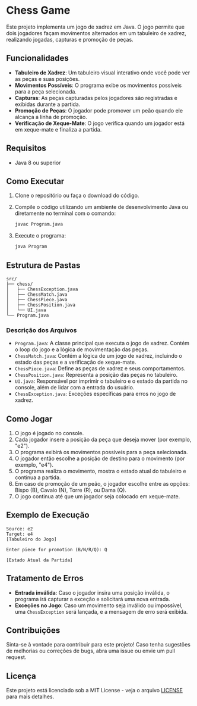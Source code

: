 # Chess Game

Este projeto implementa um jogo de xadrez em Java. O jogo permite que dois jogadores façam movimentos alternados em um tabuleiro de xadrez, realizando jogadas, capturas e promoção de peças.

## Funcionalidades

- **Tabuleiro de Xadrez**: Um tabuleiro visual interativo onde você pode ver as peças e suas posições.
- **Movimentos Possíveis**: O programa exibe os movimentos possíveis para a peça selecionada.
- **Capturas**: As peças capturadas pelos jogadores são registradas e exibidas durante a partida.
- **Promoção de Peças**: O jogador pode promover um peão quando ele alcança a linha de promoção.
- **Verificação de Xeque-Mate**: O jogo verifica quando um jogador está em xeque-mate e finaliza a partida.

## Requisitos

- Java 8 ou superior

## Como Executar

1. Clone o repositório ou faça o download do código.
2. Compile o código utilizando um ambiente de desenvolvimento Java ou diretamente no terminal com o comando:

    ```bash
    javac Program.java
    ```

3. Execute o programa:

    ```bash
    java Program
    ```

## Estrutura de Pastas

```
src/
├── chess/
│   ├── ChessException.java
│   ├── ChessMatch.java
│   ├── ChessPiece.java
│   ├── ChessPosition.java
│   └── UI.java
└── Program.java
```

### Descrição dos Arquivos

- `Program.java`: A classe principal que executa o jogo de xadrez. Contém o loop do jogo e a lógica de movimentação das peças.
- `ChessMatch.java`: Contém a lógica de um jogo de xadrez, incluindo o estado das peças e a verificação de xeque-mate.
- `ChessPiece.java`: Define as peças de xadrez e seus comportamentos.
- `ChessPosition.java`: Representa a posição das peças no tabuleiro.
- `UI.java`: Responsável por imprimir o tabuleiro e o estado da partida no console, além de lidar com a entrada do usuário.
- `ChessException.java`: Exceções específicas para erros no jogo de xadrez.

## Como Jogar

1. O jogo é jogado no console.
2. Cada jogador insere a posição da peça que deseja mover (por exemplo, "e2").
3. O programa exibirá os movimentos possíveis para a peça selecionada.
4. O jogador então escolhe a posição de destino para o movimento (por exemplo, "e4").
5. O programa realiza o movimento, mostra o estado atual do tabuleiro e continua a partida.
6. Em caso de promoção de um peão, o jogador escolhe entre as opções: Bispo (B), Cavalo (N), Torre (R), ou Dama (Q).
7. O jogo continua até que um jogador seja colocado em xeque-mate.

## Exemplo de Execução

```
Source: e2
Target: e4
[Tabuleiro do Jogo]

Enter piece for promotion (B/N/R/Q): Q

[Estado Atual da Partida]
```

## Tratamento de Erros

- **Entrada inválida**: Caso o jogador insira uma posição inválida, o programa irá capturar a exceção e solicitará uma nova entrada.
- **Exceções no Jogo**: Caso um movimento seja inválido ou impossível, uma `ChessException` será lançada, e a mensagem de erro será exibida.

## Contribuições

Sinta-se à vontade para contribuir para este projeto! Caso tenha sugestões de melhorias ou correções de bugs, abra uma issue ou envie um pull request.

## Licença

Este projeto está licenciado sob a MIT License - veja o arquivo [LICENSE](LICENSE) para mais detalhes.
